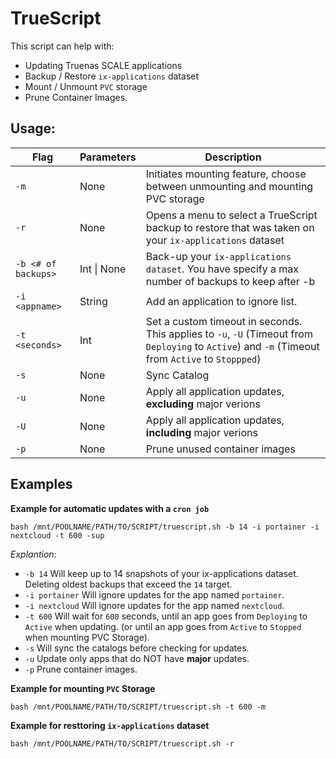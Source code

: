 # TrueScript

This script can help with:

- Updating Truenas SCALE applications
- Backup / Restore `ix-applications` dataset
- Mount / Unmount `PVC` storage
- Prune Container Images.

## Usage:

| Flag                | Parameters  | Description                                                                                                                                       |
| ------------------- | ----------- | ------------------------------------------------------------------------------------------------------------------------------------------------- |
| `-m`                | None        | Initiates mounting feature, choose between unmounting and mounting PVC storage                                                                       |
| `-r`                | None        | Opens a menu to select a TrueScript backup to restore that was taken on your `ix-applications` dataset                                            |
| `-b <# of backups>` | Int \| None | Back-up your `ix-applications dataset`. You have specify a max number of backups to keep after -b                                                 |
| `-i <appname>`      | String      | Add an application to ignore list.                                                                                                                |
| `-t <seconds>`      | Int         | Set a custom timeout in seconds. This applies to `-u`, `-U` (Timeout from `Deploying` to `Active`) and `-m` (Timeout from `Active` to `Stoppped`) |
| `-s`                | None        | Sync Catalog                                                                                                                                      |
| `-u`                | None        | Apply all application updates, **excluding** major verions                                                                                           |
| `-U`                | None        | Apply all application updates, **including** major verions                                                                                        |
| `-p`                | None        | Prune unused container images                                                                                                                        |

## Examples

**Example for automatic updates with a `cron job`**
```
bash /mnt/POOLNAME/PATH/TO/SCRIPT/truescript.sh -b 14 -i portainer -i nextcloud -t 600 -sup
```

*Explantion*:
- `-b 14` Will keep up to 14 snapshots of your ix-applications dataset. Deleting oldest backups that exceed the `14` target.
- `-i portainer` Will ignore updates for the app named `portainer`.
- `-i nextcloud` Will ignore updates for the app named `nextcloud`.
- `-t 600` Will wait for `600` seconds, until an app goes from `Deploying` to `Active` when updating. (or until an app goes from `Active` to `Stopped` when mounting PVC Storage).
- `-s` Will sync the catalogs before checking for updates.
- `-u` Update only apps that do NOT have **major** updates.
- `-p` Prune container images.

**Example for mounting `PVC` Storage**

```
bash /mnt/POOLNAME/PATH/TO/SCRIPT/truescript.sh -t 600 -m
```

**Example for resttoring `ix-applications` dataset**
```
bash /mnt/POOLNAME/PATH/TO/SCRIPT/truescript.sh -r
```
